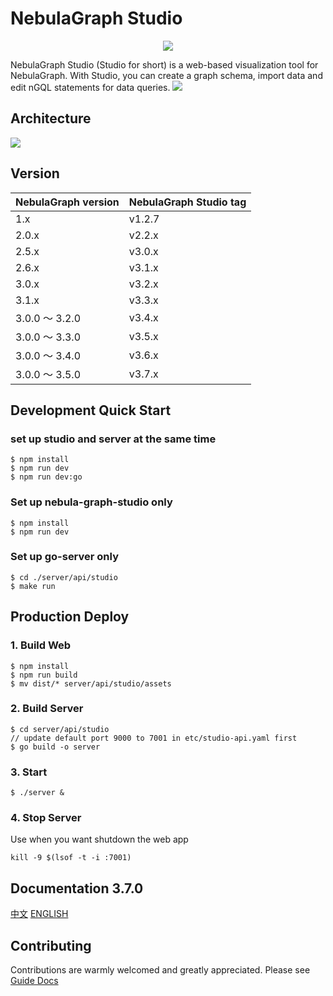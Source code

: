 # NebulaGraph Studio

<div align=center>
  <img src="./readmeLogo.png" />
</div>

NebulaGraph Studio (Studio for short) is a web-based visualization tool for NebulaGraph. With Studio, you can create a graph schema, import data and edit nGQL statements for data queries.
![](./introduction.png)

## Architecture
![](architecture.png)

## Version
| NebulaGraph version | NebulaGraph Studio tag | 
|----------------------|---------------------------|
| 1.x                  | v1.2.7                    |
| 2.0.x                | v2.2.x                    |
| 2.5.x                | v3.0.x                    |
| 2.6.x                | v3.1.x                    |
| 3.0.x                | v3.2.x                    |
| 3.1.x                | v3.3.x                    |
| 3.0.0 ～ 3.2.0       | v3.4.x                    |
| 3.0.0 ～ 3.3.0       | v3.5.x                    |
| 3.0.0 ～ 3.4.0       | v3.6.x                    |
| 3.0.0 ～ 3.5.0       | v3.7.x                    |

## Development Quick Start

### set up studio and server at the same time
```
$ npm install
$ npm run dev
$ npm run dev:go
```

### Set up nebula-graph-studio only
```
$ npm install
$ npm run dev
```
### Set up go-server only
```
$ cd ./server/api/studio
$ make run
```

## Production Deploy

### 1. Build Web
```
$ npm install
$ npm run build
$ mv dist/* server/api/studio/assets
```

### 2. Build Server
```
$ cd server/api/studio
// update default port 9000 to 7001 in etc/studio-api.yaml first
$ go build -o server
```

### 3. Start
```
$ ./server &
```

### 4. Stop Server
Use when you want shutdown the web app
```
kill -9 $(lsof -t -i :7001)
```

## Documentation 3.7.0
[中文](https://docs.nebula-graph.com.cn/3.5.0/nebula-studio/about-studio/st-ug-what-is-graph-studio/)
[ENGLISH](https://docs.nebula-graph.io/3.5.0/nebula-studio/about-studio/st-ug-what-is-graph-studio/)

## Contributing
Contributions are warmly welcomed and greatly appreciated. Please see [Guide Docs](https://github.com/vesoft-inc/nebula-studio/blob/master/CONTRIBUTING.md) 
